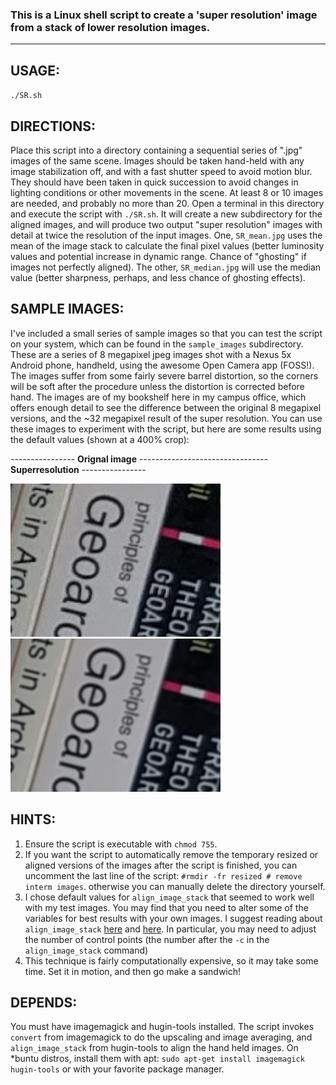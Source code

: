 ### This is a Linux shell script to create a 'super resolution' image from a stack of lower resolution images.

***


## USAGE:

`./SR.sh`

## DIRECTIONS:

Place this script into a directory containing a sequential series of ".jpg" images of the same scene. Images should be taken hand-held with any image stabilization off, and with a fast shutter speed to avoid motion blur. They should have been taken in quick succession to avoid changes in lighting conditions or other movements in the scene. At least 8 or 10 images are needed, and probably no more than 20.
Open a terminal in this directory and execute the script with `./SR.sh`. It will create a new subdirectory for the aligned images, and will produce two output "super resolution" images with detail at twice the resolution of the input images. One, `SR_mean.jpg` uses the mean of the image stack to calculate the final pixel values (better luminosity values and potential increase in dynamic range. Chance of "ghosting" if images not perfectly aligned). The other, `SR_median.jpg` will use the median value (better sharpness, perhaps, and less chance of ghosting effects).

## SAMPLE IMAGES:

I've included a small series of sample images so that you can test the script on your system, which can be found in the `sample_images` subdirectory. These are a series of 8 megapixel jpeg images shot with a Nexus 5x Android phone, handheld, using the awesome Open Camera app (FOSS!). The images suffer from some fairly severe barrel distortion, so the corners will be soft after the procedure unless the distortion is corrected before hand. The images are of my bookshelf here in my campus office, which offers enough detail to see the difference between the original 8 megapixel versions, and the ~32 megapixel result of the super resolution. You can use these images to experiment with the script, but here are some results using the default values (shown at a 400% crop):

---------------- **Orignal image** -------------------------------- **Superresolution** ----------------

 ![Original 400% crop](sample_images/sample_outputs/original_400pcnt.jpg  "Original 400% crop")  ![Superresolution 400% crop](sample_images/sample_outputs/superres_400pcnt.jpg  "Superresolution 400% crop") 

## HINTS:

1.  Ensure the script is executable with `chmod 755`.
2.  If you want the script to automatically remove the temporary resized or aligned versions of the images after the script is finished, you can uncomment the last line of the script: `#rmdir -fr resized # remove interm images`. otherwise you can manually delete the directory yourself.
3. I chose default values for `align_image_stack` that seemed to work well with my test images. You may find that you need to alter some of the variables for best results with your own images. I suggest reading about `align_image_stack` [here](http://wiki.panotools.org/Align_image_stack) and [here](http://photo.stackexchange.com/questions/83178/cannot-align-images-with-align-image-stack). In particular, you may need to adjust the number of control points (the number after the `-c` in the `align_image_stack` command)
4. This technique is fairly computationally expensive, so it may take some time. Set it in motion, and then go make a sandwich!

## DEPENDS:

You must have imagemagick and hugin-tools installed. The script invokes `convert` from imagemagick to do the upscaling and image averaging, and `align_image_stack` from hugin-tools to align the hand held images. On *buntu distros, install them with apt: `sudo apt-get install imagemagick hugin-tools` or with your favorite package manager.